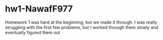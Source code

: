 # hw1-NawafF977
Homework 1 was hard at the beginning, but we made it through. I was really struggling with the first few problems, but I worked through them slowly and eventually figured them out

